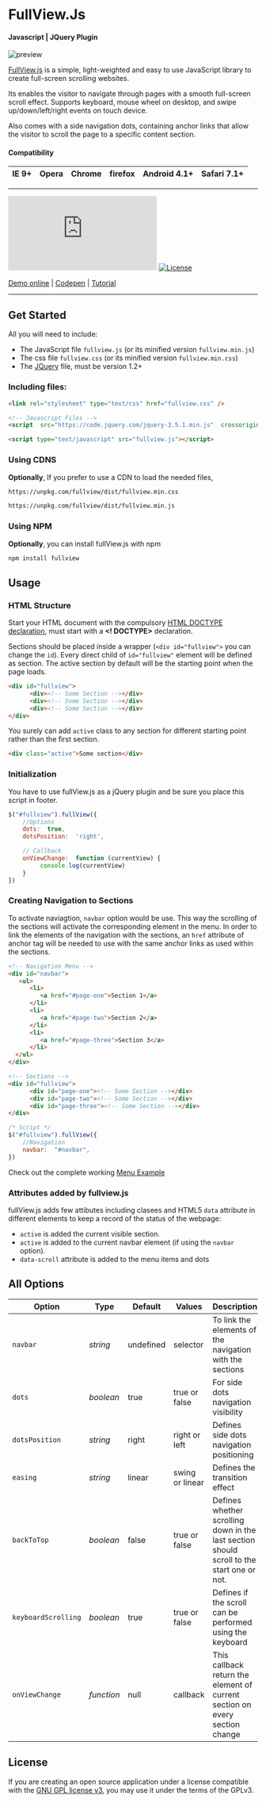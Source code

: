 
# FullView.Js
#### Javascript | JQuery Plugin 
![preview](https://raw.githubusercontent.com/seeratawan01/fullview.js/master/demo/thumbnail.png)

[FullView.js](https://seeratawan.goprogs.com/fullView/) is a simple, light-weighted and easy to use JavaScript library to create full-screen scrolling websites.

Its enables the visitor to navigate through pages with a smooth full-screen scroll effect. Supports keyboard, mouse wheel on desktop, and swipe up/down/left/right events on touch device.

Also comes with a side navigation dots, containing anchor links that allow the visitor to scroll the page to a specific content section.

#### Compatibility
|  IE 9+ | Opera | Chrome | firefox | Android 4.1+ | Safari 7.1+ |
| ------------ | ----------- | ----- | ----- | ------ | ------- |
---

[![GitHub release](https://img.shields.io/github/package-json/v/seeratawan01/fullview.js?label=fullView.js%20Version%20)](https://github.com/seeratawan01/fullview.js) [![License](https://img.shields.io/badge/License-GPL-red.svg)](https://www.gnu.org/licenses/gpl-3.0.html)

[Demo online](http://seeratawan.goprogs.com/fullView/) | [Codepen](https://codepen.io/someone1218/pen/ZEQyRLM) | [Tutorial](https://medium.com/@seeratsdsking/how-to-build-a-full-screen-scrolling-website-12113bb98088)

---
## Get Started

All you will need to include:
-   The JavaScript file `fullview.js` (or its minified version `fullview.min.js`)
-   The css file `fullview.css` (or its minified version `fullview.min.css`)
- The [JQuery](https://www.google.com/search?client=firefox-b-d&q=jquery) file, must be version 1.2+
### Including files:
```html
<link rel="stylesheet" type="text/css" href="fullview.css" />

<!-- Javascript Files -->
<script  src="https://code.jquery.com/jquery-3.5.1.min.js"  crossorigin="anonymous"></script>

<script type="text/javascript" src="fullview.js"></script>
```
### Using CDNS
**Optionally**, If you prefer to use a CDN to load the needed files,
```bash
https://unpkg.com/fullview/dist/fullview.min.css
```
```bash
https://unpkg.com/fullview/dist/fullview.min.js
```
### Using NPM
**Optionally**, you can install fullView.js with npm
```bash
npm install fullview
```
## Usage
### HTML Structure
Start your HTML document with the compulsory [HTML DOCTYPE declaration](http://www.corelangs.com/html/introduction/doctype.html),  must start with a **<! DOCTYPE>** declaration.

Sections should be placed inside a wrapper (`<div id="fullview">` you can change the `id`). Every direct child of `id="fullview"` element will be defined as section.
The active section by default will be the starting point when the page loads.
```html
<div id="fullview">
      <div><!-- Some Section --></div>
      <div><!-- Some Section --></div>
      <div><!-- Some Section --></div>       
</div>
```
You surely can add `active` class to any section for different starting point rather than the first section.
```html
<div class="active">Some section</div>
```

### Initialization
You have to use fullView.js as a jQuery plugin and be sure you place this script in footer.
```javascript
$("#fullview").fullView({
	//Options
	dots:  true,
	dotsPosition:  'right',

	// Callback
	onViewChange:  function (currentView) {
	     console.log(currentView)
	}
})
```
### Creating Navigation to Sections
To activate  naviagtion, `navbar` option would be use. This way the scrolling of the sections will activate the corresponding element in the menu.
In order to link the elements of the navigation with the sections, an `href` attribute of anchor tag will be needed to use with the same anchor links as used within the sections.
```html
<!-- Navigation Menu -->
<div id="navbar">  
   <ul>  
      <li>  
         <a href="#page-one">Section 1</a>  
      </li>  
      <li>  
         <a href="#page-two">Section 2</a>  
      </li>  
      <li>  
         <a href="#page-three">Section 3</a>  
      </li>  
  </ul>  
</div>
```
```html
<!-- Sections -->
<div id="fullview">
      <div id="page-one"><!-- Some Section --></div>
      <div id="page-two"><!-- Some Section --></div>
      <div id="page-three"><!-- Some Section --></div>       
</div>
```
```javascript
/* Script */
$("#fullview").fullView({
	//Navigation
	navbar:  "#navbar",
})
```
Check out the complete working [Menu Example](https://codepen.io/someone1218/pen/jOWmppP)

### Attributes added by fullview.js
fullView.js adds few attibutes including clasees and HTML5 `data` attribute in different elements to keep a record of the status of the webpage:
-   `active` is added the current visible section.
-   `active` is added to the current navbar element (if using the `navbar` option).
-  `data-scroll` attribute is added to the menu items and dots

## All Options
|Option|Type|Default|Values|Description|
|--|--|--|--|--|
|`navbar`|*string*|undefined|selector|To link the elements of the navigation with the sections|
|`dots`|*boolean*|true|true or false|For side dots navigation visibility|
|`dotsPosition`|*string*|right|right or left|Defines side dots navigation positioning|
|`easing`|*string*|linear|swing or linear|Defines the transition effect
|`backToTop`|*boolean*|false|true or false|Defines whether scrolling down in the last section should scroll to the start one or not.
|`keyboardScrolling`|*boolean*|true|true or false|Defines if the scroll can be performed using the keyboard
|`onViewChange`|*function*|null|callback|This callback return the element of current section on every section change


## License

If you are creating an open source application under a license compatible with the [GNU GPL license v3](https://www.gnu.org/licenses/gpl-3.0.html), you may use it under the terms of the GPLv3.

